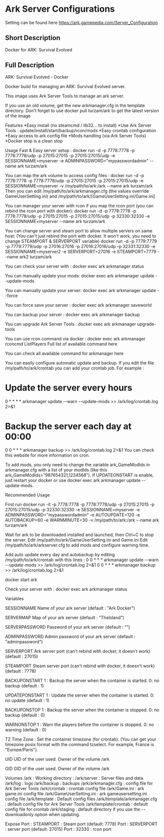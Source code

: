 # Ark Server Configurations

Setting can be found here https://ark.gamepedia.com/Server_Configuration

## Short Description

Docker for ARK: Survival Evolved

## Full Description

ARK: Survival Evolved - Docker

Docker build for managing an ARK: Survival Evolved server.

This image uses Ark Server Tools to manage an ark server.

If you use an old volume, get the new arkmanager.cfg in the template directory.
Don't forget to use docker pull turzam/ark to get the latest version of the image

Features
*Easy install (no steamcmd / lib32... to install)
*Use Ark Server Tools : update/install/start/backup/rcon/mods
*Easy crontab configuration
*Easy access to ark config file
*Mods handling (via Ark Server Tools)
*Docker stop is a clean stop

Usage
Fast & Easy server setup :
docker run -d -p 7778:7778 -p 7778:7778/udp -p 27015:27015 -p 27015:27015/udp -e SESSIONNAME=myserver -e ADMINPASSWORD="mypasswordadmin" --name ark turzam/ark

You can map the ark volume to access config files :
docker run -d -p 7778:7778 -p 7778:7778/udp -p 27015:27015 -p 27015:27015/udp -e SESSIONNAME=myserver -v /my/path/to/ark:/ark --name ark turzam/ark
Then you can edit /my/path/to/ark/arkmanager.cfg (the values override GameUserSetting.ini) and /my/path/to/ark/[GameUserSetting.ini/Game.ini]

You can manager your server with rcon if you map the rcon port (you can rebind the rcon port with docker):
docker run -d -p 7778:7778 -p 7778:7778/udp -p 27015:27015 -p 27015:27015/udp -p 32330:32330 -e SESSIONNAME=myserver --name ark turzam/ark

You can change server and steam port to allow multiple servers on same host:
(You can't just rebind the port with docker. It won't work, you need to change STEAMPORT & SERVERPORT variable)
docker run -d -p 7779:7779 -p 7779:7779/udp -p 27016:27016 -p 27016:27016/udp -p 32331:32330 -e SESSIONNAME=myserver2 -e SERVERPORT=27016 -e STEAMPORT=7779 --name ark2 turzam/ark

You can check your server with :
docker exec ark arkmanager status

You can manually update your mods:
docker exec ark arkmanager update --update-mods

You can manually update your server:
docker exec ark arkmanager update --force

You can force save your server :
docker exec ark arkmanager saveworld

You can backup your server :
docker exec ark arkmanager backup

You can upgrade Ark Server Tools :
docker exec ark arkmanager upgrade-tools

You can use rcon command via docker :
docker exec ark arkmanager rconcmd ListPlayers
Full list of available command here

You can check all available command for arkmanager here

You can easily configure automatic update and backup.
If you edit the file /my/path/to/ark/crontab you can add your crontab job.
For example :
# Update the server every hours
0 * * * * arkmanager update --warn --update-mods >> /ark/log/crontab.log 2>&1
# Backup the server each day at 00:00
0 0 * * * arkmanager backup >> /ark/log/crontab.log 2>&1
You can check this website for more information on cron.

To add mods, you only need to change the variable ark_GameModIds in arkmanager.cfg with a list of your modIds (like this ark_GameModIds="987654321,1234568"). If UPDATEONSTART is enable, just restart your docker or use docker exec ark arkmanager update --update-mods.

Recommended Usage

First run
docker run -it -p 7778:7778 -p 7778:7778/udp -p 27015:27015 -p 27015:27015/udp -p 32330:32330 -e SESSIONNAME=myserver -e ADMINPASSWORD="mypasswordadmin" -e AUTOUPDATE=120 -e AUTOBACKUP=60 -e WARNMINUTE=30 -v /my/path/to/ark:/ark --name ark turzam/ark

Wait for ark to be downloaded installed and launched, then Ctrl+C to stop the server.
Edit /my/path/to/ark/GameUserSetting.ini and Game.ini
Edit /my/path/to/ark/arkserver.cfg to add mods and configure warning time.

Add auto update every day and autobackup by editing /my/path/to/ark/crontab with this lines :
0 0 * * * arkmanager update --warn --update-mods >> /ark/log/crontab.log 2>&1
0 0 * * * arkmanager backup >> /ark/log/crontab.log 2>&1

docker start ark

Check your server with :
docker exec ark arkmanager status

Variables

SESSIONNAME
Name of your ark server (default : "Ark Docker")

SERVERMAP
Map of your ark server (default : "TheIsland")

SERVERPASSWORD
Password of your ark server (default : "")

ADMINPASSWORD
Admin password of your ark server (default : "adminpassword")

SERVERPORT
Ark server port (can't rebind with docker, it doesn't work) (default : 27015)

STEAMPORT
Steam server port (can't rebind with docker, it doesn't work) (default : 7778)

BACKUPONSTART
1 : Backup the server when the container is started. 0: no backup (default : 1)

UPDATEPONSTART
1 : Update the server when the container is started. 0: no update (default : 1)

BACKUPONSTOP
1 : Backup the server when the container is stopped. 0: no backup (default : 0)

WARNONSTOP
1 : Warn the players before the container is stopped. 0: no warning (default : 0)

TZ
Time Zone : Set the container timezone (for crontab). (You can get your timezone posix format with the command tzselect. For example, France is "Europe/Paris").

UID
UID of the user used. Owner of the volume /ark

GID
GID of the user used. Owner of the volume /ark

Volumes
/ark : Working directory :
/ark/server : Server files and data.
/ark/log : logs
/ark/backup : backups
/ark/arkmanager.cfg : config file for Ark Server Tools
/ark/crontab : crontab config file
/ark/Game.ini : ark game.ini config file
/ark/GameUserSetting.ini : ark gameusersetting.ini config file
/ark/template : Default config files
/ark/template/arkmanager.cfg : default config file for Ark Server Tools
/ark/template/crontab : default config file for crontab
/ark/staging : default directory if you use the --downloadonly option when updating.

Expose
Port : STEAMPORT : Steam port (default: 7778)
Port : SERVERPORT : server port (default: 27015)
Port : 32330 : rcon port
